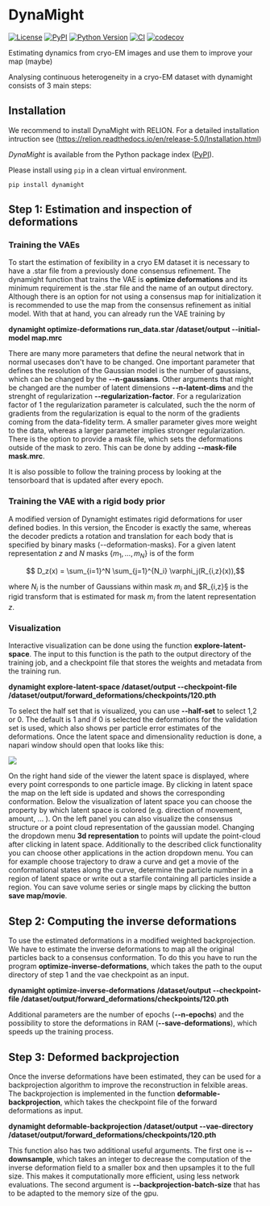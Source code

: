 # DynaMight

[![License](https://img.shields.io/pypi/l/dynamight.svg?color=green)](https://github.com/schwabjohannes/dynamight/raw/main/LICENSE)
[![PyPI](https://img.shields.io/pypi/v/dynamight.svg?color=green)](https://pypi.org/project/dynamight)
[![Python Version](https://img.shields.io/pypi/pyversions/dynamight.svg?color=green)](https://python.org)
[![CI](https://github.com/schwabjohannes/dynamight/actions/workflows/ci.yml/badge.svg)](https://github.com/schwabjohannes/dynamight/actions/workflows/ci.yml)
[![codecov](https://codecov.io/gh/schwabjohannes/dynamight/branch/main/graph/badge.svg)](https://codecov.io/gh/schwabjohannes/dynamight)

Estimating dynamics from cryo-EM images and use them to improve your map (maybe)

Analysing continuous heterogeneity in a cryo-EM dataset with dynamight consists of 3 main steps:

## Installation

We recommend to install DynaMight with RELION. For a detailed installation intruction see (https://relion.readthedocs.io/en/release-5.0/Installation.html)

*DynaMight* is available from the Python package index ([PyPI](https://pypi.org/)).

Please install using `pip` in a clean virtual environment.

```shell
pip install dynamight
```

## Step 1: Estimation and inspection of deformations

### Training the VAEs

To start the estimation of fexibility in a cryo EM dataset it is necessary to have a .star file from a previously done consensus refinement. The dynamight function that trains the VAE is **optimize deformations** and its minimum requirement is the .star file and the name of an output directory. Although there is an option for not using a consensus map for initialization it is recommended to use the map from the consensus refinement as initial model. With that at hand, you can already run the VAE training by

**dynamight optimize-deformations run_data.star /dataset/output --initial-model map.mrc**

There are many more parameters that define the neural network that in normal usecases don't have to be changed. One important parameter that defines the resolution of the Gaussian model is the number of gaussians, which can be changed by the **--n-gaussians**. Other arguments that might be changed are the number of latent dimensions **--n-latent-dims** and the strenght of regularization **--regularization-factor**. For a regularization factor of 1 the regularization parameter is calculated, such the the norm of gradients from the regularization is equal to the norm of the gradients coming from the data-fidelity term. A smaller parameter gives more weight to the data, whereas a larger parameter implies stronger regularization. There is the option to provide a mask file, which sets the deformations outside of the mask to zero. This can be done by adding **--mask-file mask.mrc**. 

It is also possible to follow the training process by looking at the tensorboard that is updated after every epoch.

### Training the VAE with a rigid body prior

A modified version of Dynamight estimates rigid deformations for user defined bodies. In this version, the Encoder is exactly the same, whereas the decoder predicts a rotation and translation for each body that is specified by binary masks (--deformation-masks). For a given latent representation $z$ and $N$ masks $\{m_1,\ldots, m_N\}$ is of the form 

$$ D_z(x) = \sum_{i=1}^N \sum_{j=1}^{N_i} \varphi_j(R_{i,z}(x)),$$

where $N_i$ is the number of Gaussians within mask $m_i$ and $R_{i,z}§ is the rigid transform that is estimated for mask $m_i$ from the latent representation $z$. 


### Visualization 

Interactive visualization can be done using the function **explore-latent-space**. The input to this function is the path to the output directory of the training job, and a checkpoint file that stores the weights and metadata from the training run.

**dynamight explore-latent-space /dataset/output --checkpoint-file /dataset/output/forward_deformations/checkpoints/120.pth**

To select the half set that is visualized, you can use **--half-set** to select 1,2 or 0. The default is 1 and if 0 is selected the deformations for the validation set is used, which also shows per particle error estimates of the deformations. Once the latent space and dimensionality reduction is done, a napari window should open that looks like this:

![](https://github.com/schwabjohannes/DynaMight/blob/main/napari.png)

On the right hand side of the viewer the latent space is displayed, where every point corresponds to one particle image. By clicking in latent space the map on the left side is updated and shows the corresponding conformation. Below the visualization of latent space you can choose the property by which latent space is colored (e.g. direction of movement, amount, ... ). On the left panel you can also visualize the consensus structure or a point cloud representation of the gaussian model. Changing the dropdown menu **3d representation** to points will update the point-cloud after clicking in latent space. Additionally to the described click functionality you can choose other applications in the action dropdown menu. You can for example choose trajectory to draw a curve and get a movie of the conformational states along the curve, determine the particle number in a region of latent space or write out a starfile containing all particles inside a region. You can save volume series or single maps by clicking the button **save map/movie**.

## Step 2: Computing the inverse deformations

To use the estimated deformations in a modified weighted backprojection. We have to estimate the inverse deformations to map all the original particles back to a consensus conformation. To do this you have to run the program **optimize-inverse-deformations**, which takes the path to the ouput directory of step 1 and the vae checkpoint as an input.

**dynamight optimize-inverse-deformations /dataset/output --checkpoint-file /dataset/output/forward_deformations/checkpoints/120.pth**

Additional parameters are the number of epochs (**--n-epochs**) and the possibility to store the deformations in RAM (**--save-deformations**), which speeds up the training process.

## Step 3: Deformed backprojection

Once the inverse deformations have been estimated, they can be used for a backprojection algorithm to improve the reconstruction in felxible areas. The backprojection is implemented in the function **deformable-backprojection**, which takes the checkpoint file of the forward deformations as input.

**dynamight deformable-backprojection /dataset/output --vae-directory /dataset/output/forward_deformations/checkpoints/120.pth**

This function also has two additional useful arguments. The first one is **--downsample**, which takes an integer to decrease the computation of the inverse deformation field to a smaller box and then upsamples it to the full size. This makes it computationally more efficient, using less network evaluations. The second argument is **--backprojection-batch-size** that has to be adapted to the memory size of the gpu.
